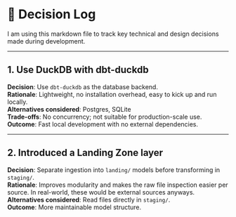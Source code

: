 # 📜 Decision Log

I am using this markdown file to track key technical and design decisions made during development.

---

## 1. Use DuckDB with dbt-duckdb

**Decision**: Use `dbt-duckdb` as the database backend.  
**Rationale**: Lightweight, no installation overhead, easy to kick up and run locally.  
**Alternatives considered**: Postgres, SQLite  
**Trade-offs**: No concurrency; not suitable for production-scale use.  
**Outcome**: Fast local development with no external dependencies.

---

## 2. Introduced a Landing Zone layer

**Decision**: Separate ingestion into `landing/` models before transforming in `staging/`.  
**Rationale**: Improves modularity and makes the raw file inspection easier per source. In real-world, these would be external sources anyways.  
**Alternatives considered**: Read files directly in `staging/`.  
**Outcome**: More maintainable model structure.
